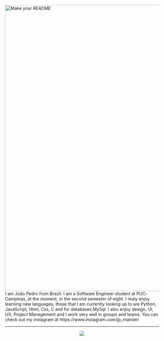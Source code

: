 <img width="1834" height="938" alt="Make your README" src="https://github.com/user-attachments/assets/f451bf16-5694-4e02-97af-7a9bdfe8eb80" />
I am João Pedro from Brazil. I am a Software Engineer student at PUC-Campinas, at the moment, in the second semester of eight. I realy enjoy learning new languages, those that I am currently looking up to are Python, JavaScript, Html, Css, C and for databases MySql. I also enjoy design, UI, UX, Project Manegement and I work very well in groups and teams. You can check out my instagram at https://www.instagram.com/jp_mainieri
<hr>
<p align="center">
  <a href="https://skillicons.dev">
  <img src="https://skillicons.dev/icons?i=py,c,mysql,html,css,js,sass,ps"
  </a>
<p>
